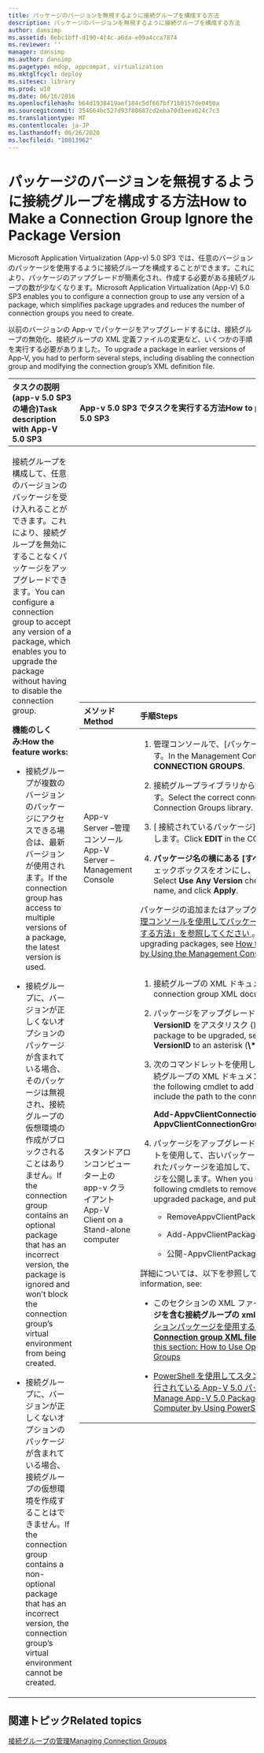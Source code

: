 ```yaml
---
title: パッケージのバージョンを無視するように接続グループを構成する方法
description: パッケージのバージョンを無視するように接続グループを構成する方法
author: dansimp
ms.assetid: 6ebc1bff-d190-4f4c-a6da-e09a4cca7874
ms.reviewer: ''
manager: dansimp
ms.author: dansimp
ms.pagetype: mdop, appcompat, virtualization
ms.mktglfcycl: deploy
ms.sitesec: library
ms.prod: w10
ms.date: 06/16/2016
ms.openlocfilehash: b64d1938419aef184c5df667bf71b8157de0450a
ms.sourcegitcommit: 354664bc527d93f80687cd2eba70d1eea024c7c3
ms.translationtype: MT
ms.contentlocale: ja-JP
ms.lasthandoff: 06/26/2020
ms.locfileid: "10813962"
---
```

# <span data-ttu-id="2580c-103">パッケージのバージョンを無視するように接続グループを構成する方法</span><span class="sxs-lookup"><span data-stu-id="2580c-103">How to Make a Connection Group Ignore the Package Version</span></span>


<span data-ttu-id="2580c-104">Microsoft Application Virtualization (App-v) 5.0 SP3 では、任意のバージョンのパッケージを使用するように接続グループを構成することができます。これにより、パッケージのアップグレードが簡素化され、作成する必要がある接続グループの数が少なくなります。</span><span class="sxs-lookup"><span data-stu-id="2580c-104">Microsoft Application Virtualization (App-V) 5.0 SP3 enables you to configure a connection group to use any version of a package, which simplifies package upgrades and reduces the number of connection groups you need to create.</span></span>

<span data-ttu-id="2580c-105">以前のバージョンの App-v でパッケージをアップグレードするには、接続グループの無効化、接続グループの XML 定義ファイルの変更など、いくつかの手順を実行する必要がありました。</span><span class="sxs-lookup"><span data-stu-id="2580c-105">To upgrade a package in earlier versions of App-V, you had to perform several steps, including disabling the connection group and modifying the connection group’s XML definition file.</span></span>

<table>
<colgroup>
<col width="50%" />
<col width="50%" />
</colgroup>
<thead>
<tr class="header">
<th align="left"><span data-ttu-id="2580c-106">タスクの説明 (app-v 5.0 SP3 の場合)</span><span class="sxs-lookup"><span data-stu-id="2580c-106">Task description with App-V 5.0 SP3</span></span></th>
<th align="left"><span data-ttu-id="2580c-107">App-v 5.0 SP3 でタスクを実行する方法</span><span class="sxs-lookup"><span data-stu-id="2580c-107">How to perform the task with App-V 5.0 SP3</span></span></th>
</tr>
</thead>
<tbody>
<tr class="odd">
<td align="left"><p><span data-ttu-id="2580c-108">接続グループを構成して、任意のバージョンのパッケージを受け入れることができます。これにより、接続グループを無効にすることなくパッケージをアップグレードできます。</span><span class="sxs-lookup"><span data-stu-id="2580c-108">You can configure a connection group to accept any version of a package, which enables you to upgrade the package without having to disable the connection group.</span></span></p>
<p><strong><span data-ttu-id="2580c-109">機能のしくみ:</span><span class="sxs-lookup"><span data-stu-id="2580c-109">How the feature works:</span></span></strong></p>
<ul>
<li><p><span data-ttu-id="2580c-110">接続グループが複数のバージョンのパッケージにアクセスできる場合は、最新バージョンが使用されます。</span><span class="sxs-lookup"><span data-stu-id="2580c-110">If the connection group has access to multiple versions of a package, the latest version is used.</span></span></p></li>
<li><p><span data-ttu-id="2580c-111">接続グループに、バージョンが正しくないオプションのパッケージが含まれている場合、そのパッケージは無視され、接続グループの仮想環境の作成がブロックされることはありません。</span><span class="sxs-lookup"><span data-stu-id="2580c-111">If the connection group contains an optional package that has an incorrect version, the package is ignored and won’t block the connection group’s virtual environment from being created.</span></span></p></li>
<li><p><span data-ttu-id="2580c-112">接続グループに、バージョンが正しくないオプションのパッケージが含まれている場合、接続グループの仮想環境を作成することはできません。</span><span class="sxs-lookup"><span data-stu-id="2580c-112">If the connection group contains a non-optional package that has an incorrect version, the connection group’s virtual environment cannot be created.</span></span></p></li>
</ul></td>
<td align="left"><table>
<colgroup>
<col width="50%" />
<col width="50%" />
</colgroup>
<thead>
<tr class="header">
<th align="left"><span data-ttu-id="2580c-113">メソッド</span><span class="sxs-lookup"><span data-stu-id="2580c-113">Method</span></span></th>
<th align="left"><span data-ttu-id="2580c-114">手順</span><span class="sxs-lookup"><span data-stu-id="2580c-114">Steps</span></span></th>
</tr>
</thead>
<tbody>
<tr class="odd">
<td align="left"><p><span data-ttu-id="2580c-115">App-v Server –管理コンソール</span><span class="sxs-lookup"><span data-stu-id="2580c-115">App-V Server – Management Console</span></span></p></td>
<td align="left"><ol>
<li><p><span data-ttu-id="2580c-116">管理コンソールで、[パッケージ接続グループ] を選択し <strong> </strong> &gt; <strong> </strong> ます。</span><span class="sxs-lookup"><span data-stu-id="2580c-116">In the Management Console, select <strong>PACKAGES</strong> &gt; <strong>CONNECTION GROUPS</strong>.</span></span></p></li>
<li><p><span data-ttu-id="2580c-117">接続グループライブラリから適切な接続グループを選択します。</span><span class="sxs-lookup"><span data-stu-id="2580c-117">Select the correct connection group from the Connection Groups library.</span></span></p></li>
<li><p><span data-ttu-id="2580c-118">[ <strong> </strong> 接続されているパッケージ] ウィンドウで [編集] をクリックします。</span><span class="sxs-lookup"><span data-stu-id="2580c-118">Click <strong>EDIT</strong> in the CONNECTED PACKAGES pane.</span></span></p></li>
<li><p><span data-ttu-id="2580c-119"><strong>パッケージ名の横にある [すべてのバージョンを使用する] </strong> チェックボックスをオンにし、[適用] をクリックし <strong> </strong> ます。</span><span class="sxs-lookup"><span data-stu-id="2580c-119">Select <strong>Use Any Version</strong> check box next to the package name, and click <strong>Apply</strong>.</span></span></p></li>
</ol>
<p><span data-ttu-id="2580c-120">パッケージの追加またはアップグレードの詳細については、「 <a href="how-to-add-or-upgrade-packages-by-using-the-management-console-beta-gb18030.md" data-raw-source="[How to Add or Upgrade Packages by Using the Management Console](how-to-add-or-upgrade-packages-by-using-the-management-console-beta-gb18030.md)"> 管理コンソールを使用してパッケージを追加またはアップグレードする方法」を参照してください </a> 。</span><span class="sxs-lookup"><span data-stu-id="2580c-120">For more about adding or upgrading packages, see <a href="how-to-add-or-upgrade-packages-by-using-the-management-console-beta-gb18030.md" data-raw-source="[How to Add or Upgrade Packages by Using the Management Console](how-to-add-or-upgrade-packages-by-using-the-management-console-beta-gb18030.md)">How to Add or Upgrade Packages by Using the Management Console</a>.</span></span></p></td>
</tr>
<tr class="even">
<td align="left"><p><span data-ttu-id="2580c-121">スタンドアロンコンピューター上の app-v クライアント</span><span class="sxs-lookup"><span data-stu-id="2580c-121">App-V Client on a Stand-alone computer</span></span></p></td>
<td align="left"><ol>
<li><p><span data-ttu-id="2580c-122">接続グループの XML ドキュメントを作成します。</span><span class="sxs-lookup"><span data-stu-id="2580c-122">Create the connection group XML document.</span></span></p></li>
<li><p><span data-ttu-id="2580c-123">パッケージをアップグレードするには、 <strong> パッケージ </strong> タグ属性 <strong> VersionID </strong> をアスタリスク () に設定し <strong>\*</strong> ます。</span><span class="sxs-lookup"><span data-stu-id="2580c-123">For the package to be upgraded, set the <strong>Package</strong> tag attribute <strong>VersionID</strong> to an asterisk (<strong>\*</strong>).</span></span></p></li>
<li><p><span data-ttu-id="2580c-124">次のコマンドレットを使用して、接続グループを追加し、接続グループの XML ドキュメントへのパスを含めます。</span><span class="sxs-lookup"><span data-stu-id="2580c-124">Use the following cmdlet to add the connection group, and include the path to the connection group XML document:</span></span></p>
<p><strong><span data-ttu-id="2580c-125">Add-AppvClientConnectionGroup</span><span class="sxs-lookup"><span data-stu-id="2580c-125">Add-AppvClientConnectionGroup</span></span></strong></p></li>
<li><p><span data-ttu-id="2580c-126">パッケージをアップグレードする場合は、次のコマンドレットを使用して、古いパッケージを削除し、アップグレードされたパッケージを追加して、アップグレードされたパッケージを公開します。</span><span class="sxs-lookup"><span data-stu-id="2580c-126">When you upgrade a package, use the following cmdlets to remove the old package, add the upgraded package, and publish the upgraded package:</span></span></p>
<ul>
<li><p><span data-ttu-id="2580c-127">RemoveAppvClientPackage</span><span class="sxs-lookup"><span data-stu-id="2580c-127">RemoveAppvClientPackage</span></span></p></li>
<li><p><span data-ttu-id="2580c-128">Add-AppvClientPackage</span><span class="sxs-lookup"><span data-stu-id="2580c-128">Add-AppvClientPackage</span></span></p></li>
<li><p><span data-ttu-id="2580c-129">公開-AppvClientPackage</span><span class="sxs-lookup"><span data-stu-id="2580c-129">Publish-AppvClientPackage</span></span></p></li>
</ul></li>
</ol>
<p><span data-ttu-id="2580c-130">詳細については、以下を参照してください。</span><span class="sxs-lookup"><span data-stu-id="2580c-130">For more information, see:</span></span></p>
<ul>
<li><p><span data-ttu-id="2580c-131">このセクションの XML ファイルの例 ( <strong> オプションのパッケージを含む接続グループの xml ファイル) </strong> : <a href="how-to-use-optional-packages-in-connection-groups.md#bkmk-apps-plugs-optional" data-raw-source="[How to Use Optional Packages in Connection Groups](how-to-use-optional-packages-in-connection-groups.md#bkmk-apps-plugs-optional)"> 接続グループでオプションパッケージを使用する方法</span><span class="sxs-lookup"><span data-stu-id="2580c-131">The example XML file, <strong>Connection group XML file with optional packages</strong>, in this section: <a href="how-to-use-optional-packages-in-connection-groups.md#bkmk-apps-plugs-optional" data-raw-source="[How to Use Optional Packages in Connection Groups](how-to-use-optional-packages-in-connection-groups.md#bkmk-apps-plugs-optional)">How to Use Optional Packages in Connection Groups</span></span></a></p></li>
<li><p><a href="how-to-manage-app-v-50-packages-running-on-a-stand-alone-computer-by-using-powershell.md" data-raw-source="[How to Manage App-V 5.0 Packages Running on a Stand-Alone Computer by Using PowerShell](how-to-manage-app-v-50-packages-running-on-a-stand-alone-computer-by-using-powershell.md)"><span data-ttu-id="2580c-132">PowerShell を使用してスタンドアロン コンピューターで実行されている App-V 5.0 パッケージを管理する方法</span><span class="sxs-lookup"><span data-stu-id="2580c-132">How to Manage App-V 5.0 Packages Running on a Stand-Alone Computer by Using PowerShell</span></span></a></p></li>
</ul></td>
</tr>
</tbody>
</table>
<p> </p></td>
</tr>
</tbody>
</table>

 






## <span data-ttu-id="2580c-133">関連トピック</span><span class="sxs-lookup"><span data-stu-id="2580c-133">Related topics</span></span>


[<span data-ttu-id="2580c-134">接続グループの管理</span><span class="sxs-lookup"><span data-stu-id="2580c-134">Managing Connection Groups</span></span>](managing-connection-groups.md)

 

 





